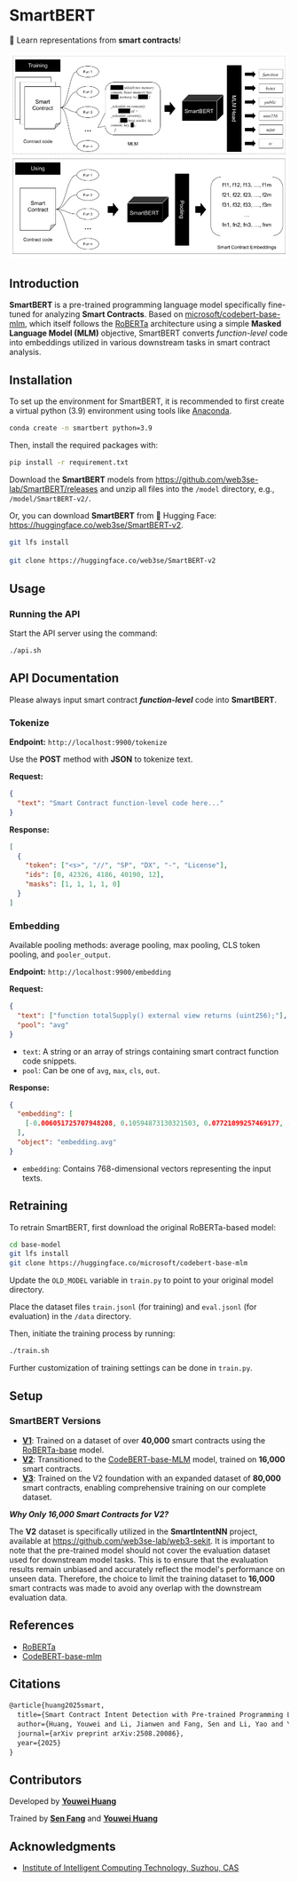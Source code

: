 # SmartBERT

🧐 Learn representations from **smart contracts**!

![SmartBERT Framework](./framework.png)

## Introduction

**SmartBERT** is a pre-trained programming language model specifically fine-tuned for analyzing **Smart Contracts**. Based on [microsoft/codebert-base-mlm](https://huggingface.co/microsoft/codebert-base-mlm), which itself follows the [RoBERTa](https://huggingface.co/facebook/roberta-base) architecture using a simple **Masked Language Model (MLM)** objective, SmartBERT converts _function-level_ code into embeddings utilized in various downstream tasks in smart contract analysis.

## Installation

To set up the environment for SmartBERT, it is recommended to first create a virtual python (3.9) environment using tools like [Anaconda](https://www.anaconda.com/).

```bash
conda create -n smartbert python=3.9
```

Then, install the required packages with:

```bash
pip install -r requirement.txt
```

Download the **SmartBERT** models from <https://github.com/web3se-lab/SmartBERT/releases> and unzip all files into the `/model` directory, e.g., `/model/SmartBERT-v2/`.

Or, you can download **SmartBERT** from 🤗 Hugging Face: <https://huggingface.co/web3se/SmartBERT-v2>.

```bash
git lfs install

git clone https://huggingface.co/web3se/SmartBERT-v2
```

## Usage

### Running the API

Start the API server using the command:

```bash
./api.sh
```

## API Documentation

Please always input smart contract **_function-level_** code into **SmartBERT**.

### Tokenize

**Endpoint:** `http://localhost:9900/tokenize`

Use the **POST** method with **JSON** to tokenize text.

**Request:**

```json
{
  "text": "Smart Contract function-level code here..."
}
```

**Response:**

```json
[
  {
    "token": ["<s>", "//", "SP", "DX", "-", "License"],
    "ids": [0, 42326, 4186, 40190, 12],
    "masks": [1, 1, 1, 1, 0]
  }
]
```

### Embedding

Available pooling methods: average pooling, max pooling, CLS token pooling, and `pooler_output`.

**Endpoint:** `http://localhost:9900/embedding`

**Request:**

```json
{
  "text": ["function totalSupply() external view returns (uint256);"],
  "pool": "avg"
}
```

- `text`: A string or an array of strings containing smart contract function code snippets.
- `pool`: Can be one of `avg`, `max`, `cls`, `out`.

**Response:**

```json
{
  "embedding": [
    [-0.006051725707948208, 0.10594873130321503, 0.07721099257469177, ...]
  ],
  "object": "embedding.avg"
}
```

- `embedding`: Contains 768-dimensional vectors representing the input texts.

## Retraining

To retrain SmartBERT, first download the original RoBERTa-based model:

```bash
cd base-model
git lfs install
git clone https://huggingface.co/microsoft/codebert-base-mlm
```

Update the `OLD_MODEL` variable in `train.py` to point to your original model directory.

Place the dataset files `train.jsonl` (for training) and `eval.jsonl` (for evaluation) in the `/data` directory.

Then, initiate the training process by running:

```bash
./train.sh
```

Further customization of training settings can be done in `train.py`.

## Setup

### SmartBERT Versions

- **[V1](https://huggingface.co/web3se/SmartBERT)**: Trained on a dataset of over **40,000** smart contracts using the [RoBERTa-base](https://huggingface.co/FacebookAI/roberta-base) model.
- **[V2](https://huggingface.co/web3se/SmartBERT-v2)**: Transitioned to the [CodeBERT-base-MLM](https://huggingface.co/microsoft/codebert-base-mlm) model, trained on **16,000** smart contracts.
- **[V3](https://huggingface.co/web3se/SmartBERT-v3)**: Trained on the V2 foundation with an expanded dataset of **80,000** smart contracts, enabling comprehensive training on our complete dataset.

**_Why Only 16,000 Smart Contracts for V2?_**

The **V2** dataset is specifically utilized in the **SmartIntentNN** project, available at <https://github.com/web3se-lab/web3-sekit>. It is important to note that the pre-trained model should not cover the evaluation dataset used for downstream model tasks. This is to ensure that the evaluation results remain unbiased and accurately reflect the model's performance on unseen data. Therefore, the choice to limit the training dataset to **16,000** smart contracts was made to avoid any overlap with the downstream evaluation data.

## References

- [RoBERTa](https://huggingface.co/facebook/roberta-base)
- [CodeBERT-base-mlm](https://huggingface.co/microsoft/codebert-base-mlm)

## Citations

```tex
@article{huang2025smart,
  title={Smart Contract Intent Detection with Pre-trained Programming Language Model},
  author={Huang, Youwei and Li, Jianwen and Fang, Sen and Li, Yao and Yang, Peng and Hu, Bin},
  journal={arXiv preprint arXiv:2508.20086},
  year={2025}
}
```

## Contributors

Developed by **[Youwei Huang](https://www.devil.ren)**

Trained by **[Sen Fang](https://github.com/TomasAndersonFang)** and **[Youwei Huang](https://www.devil.ren)**

## Acknowledgments

- [Institute of Intelligent Computing Technology, Suzhou, CAS](http://iict.ac.cn)
